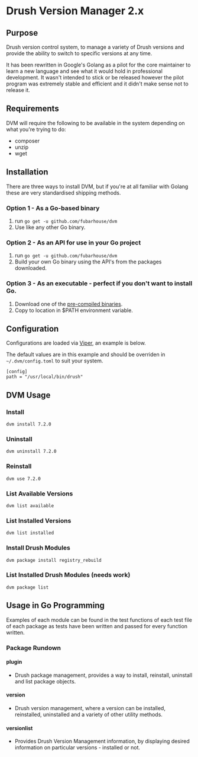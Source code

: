 # Drush Version Manager 2.x

## Purpose

Drush version control system, to manage a variety of Drush versions and provide the ability to switch to specific versions at any time.

It has been rewritten in Google's Golang as a pilot for the core maintainer to learn a new language and see what it would hold in professional development. It wasn't intended to stick or be released however the pilot program was extremely stable and efficient and it didn't make sense not to release it.

## Requirements

DVM will require the following to be available in the system depending on what you're trying to do:
* composer
* unzip
* wget

## Installation

There are three ways to install DVM, but if you're at all familiar with Golang these are very standardised shipping methods.

### Option 1 - As a Go-based binary
1. run `go get -u github.com/fubarhouse/dvm`
2. Use like any other Go binary.

### Option 2 - As an API for use in your Go project
1. run `go get -u github.com/fubarhouse/dvm`
2. Build your own Go binary using the API's from the packages downloaded.

### Option 3 - As an executable - perfect if you don't want to install Go.
1. Download one of the [pre-compiled binaries](https://github.com/fubarhouse/dvm/releases).
2. Copy to location in $PATH environment variable.

## Configuration
Configurations are loaded via [Viper](https://github.com/spf13/viper), an example is below.

The default values are in this example and should be overriden in `~/.dvm/config.toml` to suit your system.

```
[config]
path = "/usr/local/bin/drush"
```

## DVM Usage

### Install

`dvm install 7.2.0`

### Uninstall

`dvm uninstall 7.2.0`

### Reinstall

`dvm use 7.2.0`

### List Available Versions

`dvm list available`

### List Installed Versions

`dvm list installed`

### Install Drush Modules

`dvm package install registry_rebuild`

### List Installed Drush Modules (needs work)

`dvm package list`

## Usage in Go Programming

Examples of each module can be found in the test functions of each test file of each package as tests have been written and passed for every function written.

### Package Rundown

#### plugin
* Drush package management, provides a way to install, reinstall, uninstall and list package objects.
#### version
* Drush version management, where a version can be installed, reinstalled, uninstalled and a variety of other utility methods.
#### versionlist
* Provides Drush Version Management information, by displaying desired information on particular versions - installed or not.
